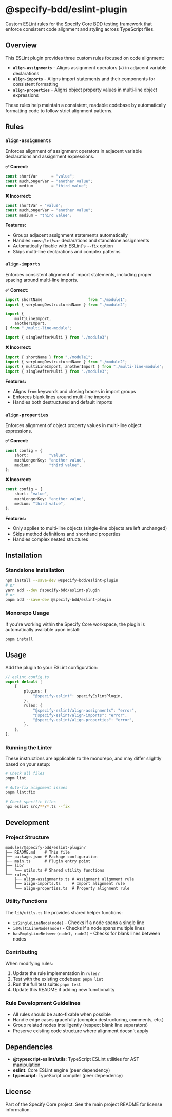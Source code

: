 # @specify-bdd/eslint-plugin

Custom ESLint rules for the Specify Core BDD testing framework that enforce consistent code alignment and styling across TypeScript files.

## Overview

This ESLint plugin provides three custom rules focused on code alignment:

- **`align-assignments`** - Aligns assignment operators (`=`) in adjacent variable declarations
- **`align-imports`** - Aligns import statements and their components for consistent formatting
- **`align-properties`** - Aligns object property values in multi-line object expressions

These rules help maintain a consistent, readable codebase by automatically formatting code to follow strict alignment patterns.

## Rules

### `align-assignments`

Enforces alignment of assignment operators in adjacent variable declarations and assignment expressions.

**✅ Correct:**

```typescript
const shortVar      = "value";
const muchLongerVar = "another value";
const medium        = "third value";
```

**❌ Incorrect:**

```typescript
const shortVar = "value";
const muchLongerVar = "another value";
const medium = "third value";
```

**Features:**

- Groups adjacent assignment statements automatically
- Handles `const`/`let`/`var` declarations and standalone assignments
- Automatically fixable with ESLint's `--fix` option
- Skips multi-line declarations and complex patterns

### `align-imports`

Enforces consistent alignment of import statements, including proper spacing around multi-line imports.

**✅ Correct:**

```typescript
import shortName                    from "./module1";
import { veryLongDestructuredName } from "./module2";

import {
    multiLineImport,
    anotherImport,
} from "./multi-line-module";

import { singleAfterMulti } from "./module3";
```

**❌ Incorrect:**

```typescript
import { shortName } from "./module1";
import { veryLongDestructuredName } from "./module2";
import { multiLineImport, anotherImport } from "./multi-line-module";
import { singleAfterMulti } from "./module3";
```

**Features:**

- Aligns `from` keywords and closing braces in import groups
- Enforces blank lines around multi-line imports
- Handles both destructured and default imports

### `align-properties`

Enforces alignment of object property values in multi-line object expressions.

**✅ Correct:**

```typescript
const config = {
    short:         "value",
    muchLongerKey: "another value",
    medium:        "third value",
};
```

**❌ Incorrect:**

```typescript
const config = {
    short: "value",
    muchLongerKey: "another value",
    medium: "third value",
};
```

**Features:**

- Only applies to multi-line objects (single-line objects are left unchanged)
- Skips method definitions and shorthand properties
- Handles complex nested structures

## Installation

### Standalone Installation

```bash
npm install --save-dev @specify-bdd/eslint-plugin
# or
yarn add --dev @specify-bdd/eslint-plugin
# or
pnpm add --save-dev @specify-bdd/eslint-plugin
```

### Monorepo Usage

If you're working within the Specify Core workspace, the plugin is automatically available upon install:

```bash
pnpm install
```

## Usage

Add the plugin to your ESLint configuration:

```typescript
// eslint.config.ts
export default [
    {
        plugins: {
            "@specify-eslint": specifyEslintPlugin,
        },
        rules: {
            "@specify-eslint/align-assignments": "error",
            "@specify-eslint/align-imports": "error",
            "@specify-eslint/align-properties": "error",
        },
    },
];
```

### Running the Linter

These instructions are applicable to the monorepo, and may differ slightly based on your setup:

```bash
# Check all files
pnpm lint

# Auto-fix alignment issues
pnpm lint:fix

# Check specific files
npx eslint src/**/*.ts --fix
```

## Development

### Project Structure

```
modules/@specify-bdd/eslint-plugin/
├── README.md    # This file
├── package.json # Package configuration
├── main.ts      # Plugin entry point
├── lib/
│   └── utils.ts # Shared utility functions
└── rules/
    ├── align-assignments.ts # Assignment alignment rule
    ├── align-imports.ts     # Import alignment rule
    └── align-properties.ts  # Property alignment rule
```

### Utility Functions

The `lib/utils.ts` file provides shared helper functions:

- `isSingleLineNode(node)` - Checks if a node spans a single line
- `isMultiLineNode(node)` - Checks if a node spans multiple lines
- `hasEmptyLineBetween(node1, node2)` - Checks for blank lines between nodes

### Contributing

When modifying rules:

1. Update the rule implementation in `rules/`
2. Test with the existing codebase: `pnpm lint`
3. Run the full test suite: `pnpm test`
4. Update this README if adding new functionality

### Rule Development Guidelines

- All rules should be auto-fixable when possible
- Handle edge cases gracefully (complex destructuring, comments, etc.)
- Group related nodes intelligently (respect blank line separators)
- Preserve existing code structure where alignment doesn't apply

## Dependencies

- **@typescript-eslint/utils**: TypeScript ESLint utilities for AST manipulation
- **eslint**: Core ESLint engine (peer dependency)
- **typescript**: TypeScript compiler (peer dependency)

## License

Part of the Specify Core project. See the main project README for license information.
